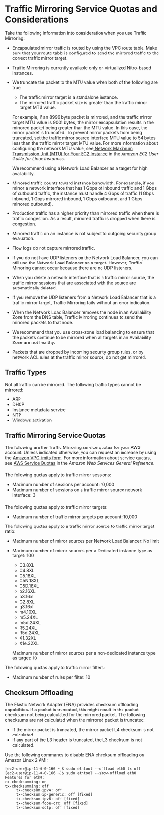 # Traffic Mirroring Service Quotas and Considerations<a name="traffic-mirroring-considerations"></a>

Take the following information into consideration when you use Traffic Mirroring:
+ Encapsulated mirror traffic is routed by using the VPC route table\. Make sure that your route table is configured to send the mirrored traffic to the correct traffic mirror target\. 
+ Traffic Mirroring is currently available only on virtualized Nitro\-based instances\.
+ We truncate the packet to the MTU value when both of the following are true:
  + The traffic mirror target is a standalone instance\.
  + The mirrored traffic packet size is greater than the traffic mirror target MTU value\.

  For example, if an 8996 byte packet is mirrored, and the traffic mirror target MTU value is 9001 bytes, the mirror encapsulation results in the mirrored packet being greater than the MTU value\. In this case, the mirror packet is truncated\. To prevent mirror packets from being truncated, set the traffic mirror source interface MTU value to 54 bytes less than the traffic mirror target MTU value\. For more information about configuring the network MTU value, see[ Network Maximum Transmission Unit \(MTU\) for Your EC2 Instance](https://docs.aws.amazon.com/AWSEC2/latest/UserGuide/network_mtu.html) in the *Amazon EC2 User Guide for Linux Instances*\. 

  We recommend using a Network Load Balancer as a target for high availability\. 
+ Mirrored traffic counts toward instance bandwidth\. For example, if you mirror a network interface that has 1 Gbps of inbound traffic and 1 Gbps of outbound traffic, the instance must handle 4 Gbps of traffic (1 Gbps inbound, 1 Gbps mirrored inbound, 1 Gbps outbound, and 1 Gbps mirrored outbound)\.
+ Production traffic has a higher priority than mirrored traffic when there is traffic congestion\. As a result, mirrored traffic is dropped when there is congestion\.
+ Mirrored traffic on an instance is not subject to outgoing security group evaluation\.
+ Flow logs do not capture mirrored traffic\.
+ If you do not have UDP listeners on the Network Load Balancer, you can still use the Network Load Balancer as a target\. However, Traffic Mirroring cannot occur because there are no UDP listeners\.
+ When you delete a network interface that is a traffic mirror source, the traffic mirror sessions that are associated with the source are automatically deleted\.
+ If you remove the UDP listeners from a Network Load Balancer that is a traffic mirror target, Traffic Mirroring fails without an error indication\.
+ When the Network Load Balancer removes the node in an Availability Zone from the DNS table, Traffic Mirroring continues to send the mirrored packets to that node\. 
+ We recommend that you use cross\-zone load balancing to ensure that the packets continue to be mirrored when all targets in an Availability Zone are not healthy\.
+ Packets that are dropped by incoming security group rules, or by network ACL rules at the traffic mirror source, do not get mirrored\.

## Traffic Types<a name="traffic-mirroring-network-services"></a>

Not all traffic can be mirrored\. The following traffic types cannot be mirrored:
+ ARP
+ DHCP
+ Instance metadata service
+ NTP
+ Windows activation

## Traffic Mirroring Service Quotas<a name="traffic-mirroring-limits"></a>

The following are the Traffic Mirroring service quotas for your AWS account\. Unless indicated otherwise, you can request an increase by using the [Amazon VPC limits form](https://console.aws.amazon.com/support/home#/case/create?issueType=service-limit-increase&limitType=vpc)\. For more information about service quotas, see [AWS Service Quotas](https://docs.aws.amazon.com/general/latest/gr/aws_service_limits.html) in the *Amazon Web Services General Reference*\.

### <a name="traffic-mirroring-session-limits"></a>

The following quotas apply to traffic mirror sessions:
+ Maximum number of sessions per account: 10,000
+ Maximum number of sessions on a traffic mirror source network interface: 3

### <a name="traffic-mirroring-target-limits"></a>

The following quotas apply to traffic mirror targets:
+ Maximum number of traffic mirror targets per account: 10,000

The following quotas apply to a traffic mirror source to traffic mirror target ratio:
+ Maximum number of mirror sources per Network Load Balancer: No limit
+ Maximum number of mirror sources per a Dedicated instance type as target: 100
  + C3\.8XL
  + C4\.8XL
  + C5\.18XL
  + C5N\.18XL
  + C5D\.18XL
  + p2\.16XL
  + p3\.16xl
  + G2\.8XL
  + g3\.16xl
  + m4\.10XL
  + m5\.24XL
  + m5d\.24XL
  + R5\.24XL
  + R5d\.24XL
  + X1\.32XL
  + X1e\.32XL

   Maximum number of mirror sources per a non\-dedicated instance type as target: 10

The following quotas apply to traffic mirror filters:
+ Maximum number of rules per filter: 10

## Checksum Offloading<a name="traffic-checksum-offloading"></a>

The Elastic Network Adapter \(ENA\) provides checksum offloading capabilities\. If a packet is truncated, this might result in the packet checksum not being calculated for the mirrored packet\. The following checksums are not calculated when the mirrored packet is truncated:
+ If the mirror packet is truncated, the mirror packet L4 checksum is not calculated\.
+ If any part of the L3 header is truncated, the L3 checksum is not calculated\.

Use the following commands to disable ENA checksum offloading on Amazon Linux 2 AMI:

```
[ec2-user@ip-11-0-0-166 ~]$ sudo ethtool --offload eth0 tx off 
[ec2-user@ip-11-0-0-166 ~]$ sudo ethtool --show-offload eth0
Features for eth0:
rx-checksumming: on
tx-checksumming: off
     tx-checksum-ipv4: off
     tx-checksum-ip-generic: off [fixed]
     tx-checksum-ipv6: off [fixed]
     tx-checksum-fcoe-crc: off [fixed]
     tx-checksum-sctp: off [fixed]
```
